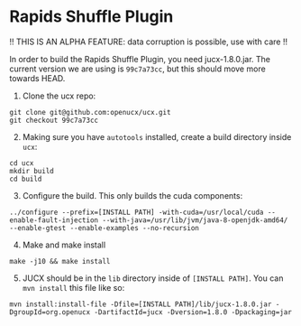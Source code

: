 Rapids Shuffle Plugin
=====================

!! THIS IS AN ALPHA FEATURE: data corruption is possible, use with care !!

In order to build the Rapids Shuffle Plugin, you need jucx-1.8.0.jar. The current version we are using is `99c7a73cc`, but this should move more towards HEAD.

1. Clone the ucx repo:

```
git clone git@github.com:openucx/ucx.git
git checkout 99c7a73cc
```

2. Making sure you have `autotools` installed, create a build directory inside `ucx`:

```
cd ucx
mkdir build
cd build
```

3. Configure the build. This only builds the cuda components:

```
../configure --prefix=[INSTALL PATH] -with-cuda=/usr/local/cuda --enable-fault-injection --with-java=/usr/lib/jvm/java-8-openjdk-amd64/ --enable-gtest --enable-examples --no-recursion
```

4. Make and make install

```
make -j10 && make install
```

5. JUCX should be in the `lib` directory inside of `[INSTALL PATH]`. You can `mvn install` this file like so:

```
mvn install:install-file -Dfile=[INSTALL PATH]/lib/jucx-1.8.0.jar -DgroupId=org.openucx -DartifactId=jucx -Dversion=1.8.0 -Dpackaging=jar
```
